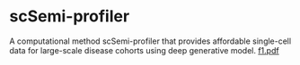 # scSemi-profiler
A computational method scSemi-profiler that provides affordable single-cell data for large-scale disease cohorts using deep generative model.
[f1.pdf](https://github.com/mcgilldinglab/scSemi-profiler/files/13244929/f1.pdf)

